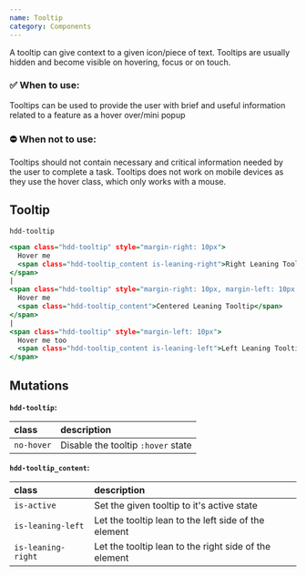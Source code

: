 ```yaml
---
name: Tooltip
category: Components
---
```


A tooltip can give context to a given icon/piece of text. Tooltips are usually hidden and become visible on hovering, focus or on touch.

### ✅ When to use: 
Tooltips can be used to provide the user with brief and useful information related to a feature as a hover over/mini popup

### ⛔ When not to use:
Tooltips should not contain necessary and critical information needed by the user to complete a task. Tooltips does not work on mobile devices as they use the hover class, which only works with a mouse.

## Tooltip
`hdd-tooltip`

```tooltip.html
<span class="hdd-tooltip" style="margin-right: 10px">
  Hover me
  <span class="hdd-tooltip_content is-leaning-right">Right Leaning Tooltip</span>
</span>
|
<span class="hdd-tooltip" style="margin-right: 10px, margin-left: 10px;">
  Hover me
  <span class="hdd-tooltip_content">Centered Leaning Tooltip</span>
</span>
|
<span class="hdd-tooltip" style="margin-left: 10px">
  Hover me too
  <span class="hdd-tooltip_content is-leaning-left">Left Leaning Tooltip</span>
</span>

```

## Mutations
**`hdd-tooltip`:**

| class | description|
| :--- | :--- |
| `no-hover` | Disable the tooltip `:hover` state |

**`hdd-tooltip_content`:**

| class | description|
| :--- | :--- |
| `is-active` | Set the given tooltip to it's active state |
| `is-leaning-left` | Let the tooltip lean to the left side of the element |
| `is-leaning-right` | Let the tooltip lean to the right side of the element |